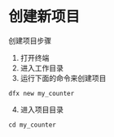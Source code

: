 # 创建新项目

创建项目步骤

1. 打开终端
2. 进入工作目录
3. 运行下面的命令来创建项目

```text
dfx new my_counter
```

4. 进入项目目录

```text
cd my_counter
```



